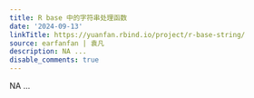 ```yaml
---
title: R base 中的字符串处理函数
date: '2024-09-13'
linkTitle: https://yuanfan.rbind.io/project/r-base-string/
source: earfanfan | 袁凡
description: NA ...
disable_comments: true
---
```

NA ...
